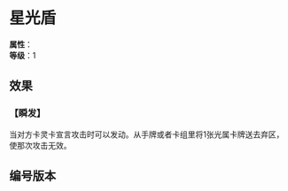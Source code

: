 <script setup>
let list = [
    { number: "SP01-014", url: "/packs/SP01" }
]
</script>

# 星光盾

**属性**：<CardAttribute text="光"/><br>
**等级**：1

## 效果

### 【瞬发】

当对方卡灵卡宣言攻击时可以发动。从手牌或者卡组里将1张光属卡牌送去弃区，使那次攻击无效。

## 编号版本

<CardNumberBox :list="list"/>